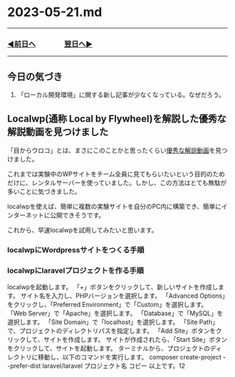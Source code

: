 # 2023-05-21.md
---
### [◀️前日へ](https://github.com/yuasys/chatty-journal/blob/main/2023/05/2023-05-20.md)&emsp;&emsp;&emsp;&emsp;[翌日へ▶️](https://github.com/yuasys/chatty-journal/blob/main/2023/05/2023-05-22.md)
---

## 今日の気づき
1. 「ローカル開発環境」に関する新し記事が少なくなっている。なぜだろう。

Localwp(通称 Local by Flywheel)を解説した優秀な解説動画を見つけました
--

「目からウロコ」とは、まさにこのことかと思ったくらい[優秀な解説動画](https://youtu.be/qxCIuLl4QN0)を見つけました。  

これまでは実験中のWPサイトをチーム全員に見てもらいたいという目的のためだけに、レンタルサーバーを使っていました。しかし、この方法はとても無駄が多いことに気づきました。  

localwpを使えば、簡単に複数の実験サイトを自分のPC内に構築でき、簡単にインターネットに公開できそうです。  

これから、早速localwpを試用してみたいと思います。

### localwpにWordpressサイトをつくる手順

### localwpにlaravelプロジェクトを作る手順

localwpを起動します。
「+」ボタンをクリックして、新しいサイトを作成します。
サイト名を入力し、PHPバージョンを選択します。
「Advanced Options」をクリックし、「Preferred Environment」で「Custom」を選択します。
「Web Server」で「Apache」を選択します。
「Database」で「MySQL」を選択します。
「Site Domain」で「localhost」を選択します。
「Site Path」で、プロジェクトのディレクトリパスを指定します。
「Add Site」ボタンをクリックして、サイトを作成します。
サイトが作成されたら、「Start Site」ボタンをクリックして、サイトを起動します。
ターミナルから、プロジェクトのディレクトリに移動し、以下のコマンドを実行します。
composer create-project --prefer-dist laravel/laravel プロジェクト名
コピー
以上です。12
